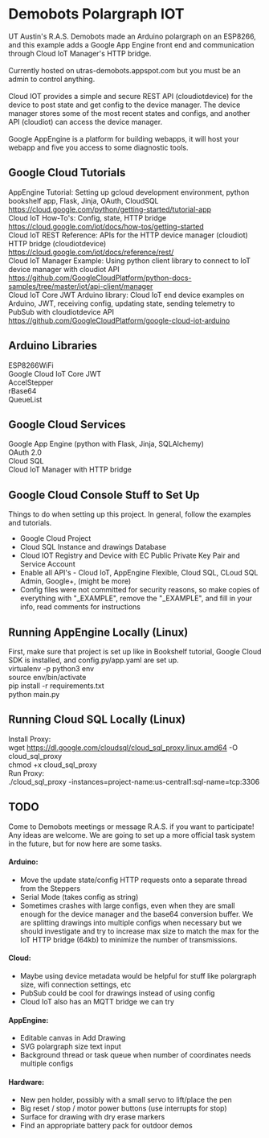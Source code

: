 # Demobots Polargraph IOT
UT Austin's R.A.S. Demobots made an Arduino polargraph on an ESP8266, and this example adds a Google App Engine front end and communication through Cloud IoT Manager's HTTP bridge. </br>
</br>
Currently hosted on utras-demobots.appspot.com but you must be an admin to control anything.</br>
</br>
Cloud IOT provides a simple and secure REST API (cloudiotdevice) for the device to post state and get config to the device manager. The device manager stores some of the most recent states and configs, and another API (cloudiot) can access the device manager. </br>
</br>
Google AppEngine is a platform for building webapps, it will host your webapp and five you access to some diagnostic tools. </br>

## Google Cloud Tutorials
AppEngine Tutorial: Setting up gcloud development environment, python bookshelf app, Flask, Jinja, OAuth, CloudSQL</br>
https://cloud.google.com/python/getting-started/tutorial-app</br>
Cloud IoT How-To's: Config, state, HTTP bridge </br>
https://cloud.google.com/iot/docs/how-tos/getting-started</br>
Cloud IoT REST Reference: APIs for the HTTP device manager (cloudiot) HTTP bridge (cloudiotdevice)</br>
https://cloud.google.com/iot/docs/reference/rest/</br>
Cloud IoT Manager Example: Using python client library to connect to IoT device manager with cloudiot API</br>
https://github.com/GoogleCloudPlatform/python-docs-samples/tree/master/iot/api-client/manager</br>
Cloud IoT Core JWT Arduino library: Cloud IoT end device examples on Arduino, JWT, receiving config, updating state, sending telemetry to PubSub with cloudiotdevice API</br>
https://github.com/GoogleCloudPlatform/google-cloud-iot-arduino</br>

## Arduino Libraries
ESP8266WiFi</br>
Google Cloud IoT Core JWT</br>
AccelStepper</br>
rBase64</br>
QueueList</br>

## Google Cloud Services
Google App Engine (python with Flask, Jinja, SQLAlchemy)</br>
OAuth 2.0 </br>
Cloud SQL </br>
Cloud IoT Manager with HTTP bridge</br>

## Google Cloud Console Stuff to Set Up
Things to do when setting up this project. In general, follow the examples and tutorials.
* Google Cloud Project
* Cloud SQL Instance and drawings Database
* Cloud IOT Registry and Device with EC Public Private Key Pair and Service Account
* Enable all API's - Cloud IoT, AppEngine Flexible, Cloud SQL, CLoud SQL Admin, Google+, (might be more)
* Config files were not committed for security reasons, so make copies of everything with "\_EXAMPLE", remove the "\_EXAMPLE", and fill in your info, read comments for instructions

## Running AppEngine Locally (Linux)
First, make sure that project is set up like in Bookshelf tutorial, Google Cloud SDK is installed, and config.py/app.yaml are set up.</br>
virtualenv -p python3 env</br>
source env/bin/activate</br>
pip install -r requirements.txt</br>
python main.py</br>

## Running Cloud SQL Locally (Linux)
Install Proxy:</br>
wget https://dl.google.com/cloudsql/cloud_sql_proxy.linux.amd64 -O cloud_sql_proxy</br>
chmod +x cloud_sql_proxy</br>
Run Proxy:</br>
./cloud_sql_proxy -instances=project-name:us-central1:sql-name=tcp:3306</br>


## TODO
Come to Demobots meetings or message R.A.S. if you want to participate! Any ideas are welcome. We are going to set up a more official task system in the future, but for now here are some tasks.

#### Arduino:
* Move the update state/config HTTP requests onto a separate thread from the Steppers
* Serial Mode (takes config as string)
* Sometimes crashes with large configs, even when they are small enough for the device manager and the base64 conversion buffer. We are splitting drawings into multiple configs when necessary but we should investigate and try to increase max size to match the max for the IoT HTTP bridge (64kb) to minimize the number of transmissions. 

#### Cloud:
* Maybe using device metadata would be helpful for stuff like polargraph size, wifi connection settings, etc
* PubSub could be cool for drawings instead of using config
* Cloud IoT also has an MQTT bridge we can try

#### AppEngine:
* Editable canvas in Add Drawing
* SVG polargraph size text input
* Background thread or task queue when number of coordinates needs multiple configs

#### Hardware:
* New pen holder, possibly with a small servo to lift/place the pen
* Big reset / stop / motor power buttons (use interrupts for stop)
* Surface for drawing with dry erase markers
* Find an appropriate battery pack for outdoor demos

